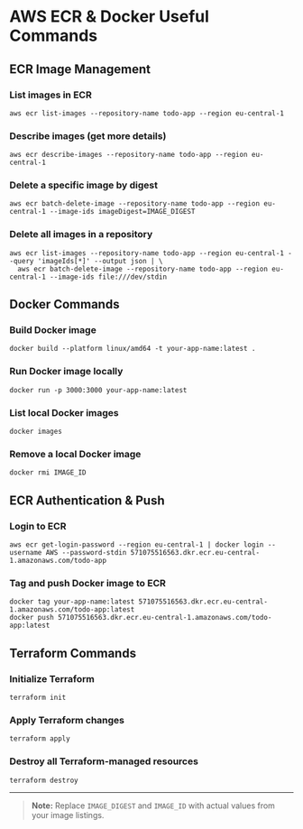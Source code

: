 # AWS ECR & Docker Useful Commands

## ECR Image Management

### List images in ECR
```
aws ecr list-images --repository-name todo-app --region eu-central-1
```

### Describe images (get more details)
```
aws ecr describe-images --repository-name todo-app --region eu-central-1
```

### Delete a specific image by digest
```
aws ecr batch-delete-image --repository-name todo-app --region eu-central-1 --image-ids imageDigest=IMAGE_DIGEST
```

### Delete all images in a repository
```
aws ecr list-images --repository-name todo-app --region eu-central-1 --query 'imageIds[*]' --output json | \
  aws ecr batch-delete-image --repository-name todo-app --region eu-central-1 --image-ids file:///dev/stdin
```

## Docker Commands

### Build Docker image
```
docker build --platform linux/amd64 -t your-app-name:latest .
```

### Run Docker image locally
```
docker run -p 3000:3000 your-app-name:latest
```

### List local Docker images
```
docker images
```

### Remove a local Docker image
```
docker rmi IMAGE_ID
```

## ECR Authentication & Push

### Login to ECR
```
aws ecr get-login-password --region eu-central-1 | docker login --username AWS --password-stdin 571075516563.dkr.ecr.eu-central-1.amazonaws.com/todo-app
```

### Tag and push Docker image to ECR
```
docker tag your-app-name:latest 571075516563.dkr.ecr.eu-central-1.amazonaws.com/todo-app:latest
docker push 571075516563.dkr.ecr.eu-central-1.amazonaws.com/todo-app:latest
```

## Terraform Commands

### Initialize Terraform
```
terraform init
```

### Apply Terraform changes
```
terraform apply
```

### Destroy all Terraform-managed resources
```
terraform destroy
```

---

> **Note:** Replace `IMAGE_DIGEST` and `IMAGE_ID` with actual values from your image listings.
